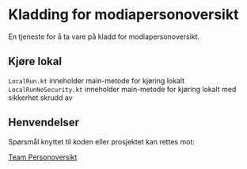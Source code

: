 # Kladding for modiapersonoversikt
En tjeneste for å ta vare på kladd for modiapersonoversikt.


## Kjøre lokal
`LocalRun.kt` inneholder main-metode for kjøring lokalt
`LocalRunNoSecurity.kt` inneholder main-metode for kjøring lokalt med sikkerhet skrudd av

## Henvendelser
Spørsmål knyttet til koden eller prosjektet kan rettes mot:

[Team Personoversikt](https://github.com/navikt/info-team-personoversikt)